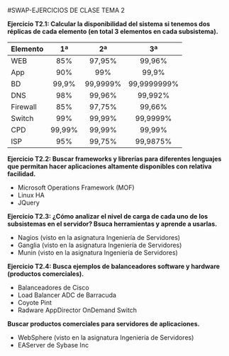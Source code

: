 #SWAP-EJERCICIOS DE CLASE TEMA 2

**Ejercicio T2.1: Calcular la disponibilidad del sistema si tenemos dos réplicas de cada elemento (en total
3 elementos en cada subsistema).**

| Elemento   |    1ª  |    2ª    |       3ª     |
| :--------- | :----: | :------: | :----------: |
| WEB        | 85%    | 97,95%   | 99,96%       |
| App        | 90%    | 99%      | 99,9%        |
| BD         | 99,9%  | 99,9999% | 99,9999999%  |
| DNS        | 98%    | 99,96%   | 99,992%      |
| Firewall   | 85%    | 97,75%   | 99,66%       |
| Switch     | 99%    | 99,99%   | 99,9999%     |
| CPD        | 99,99% | 99,99%   | 99,99%       |
| ISP        | 95%    | 99,75%   | 99,9875%     |



**Ejercicio T2.2: Buscar frameworks y librerías para diferentes lenguajes que permitan hacer aplicaciones 
altamente disponibles con relativa facilidad.**
- Microsoft Operations Framework (MOF)
- Linux HA
- JQuery

**Ejercicio T2.3: ¿Cómo analizar el nivel de carga de cada uno de los subsistemas en el servidor?
Bsuca herramientas y aprende a usarlas.**
- Nagios (visto en la asignatura Ingeniería de Servidores)
- Ganglia (visto en la asignatura Ingeniería de Servidores)
- Munin (visto en la asignatura Ingeniería de Servidores)

**Ejercicio T2.4: Busca ejemplos de balanceadores software y hardware (productos comerciales).**
- Balanceadores de Cisco
- Load Balancer ADC de Barracuda
- Coyote Pint
- Radware AppDirector OnDemand Switch

**Buscar productos comerciales para servidores de aplicaciones.**
- WebSphere (visto en la asignatura Ingeniería de Servidores)
- EAServer de Sybase Inc
